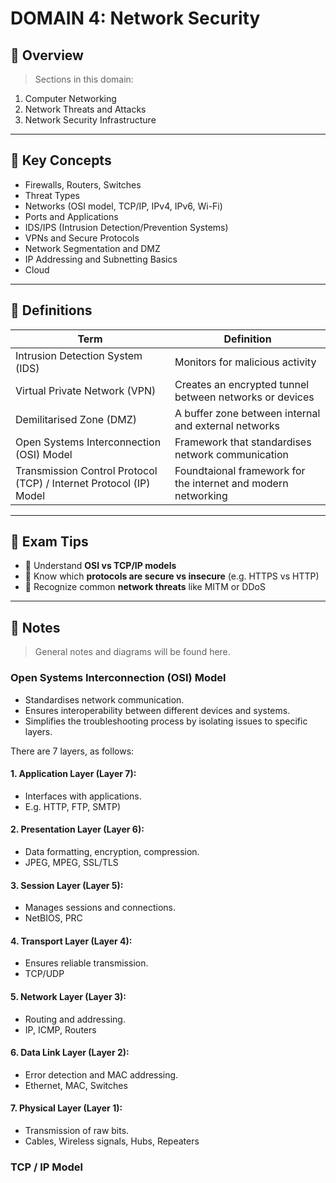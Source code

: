 # DOMAIN 4: Network Security

## 📖 Overview
> Sections in this domain:

1. Computer Networking
2. Network Threats and Attacks
3. Network Security Infrastructure

---

## 🔑 Key Concepts

- Firewalls, Routers, Switches
- Threat Types
- Networks (OSI model, TCP/IP, IPv4, IPv6, Wi-Fi)
- Ports and Applications
- IDS/IPS (Intrusion Detection/Prevention Systems)
- VPNs and Secure Protocols
- Network Segmentation and DMZ
- IP Addressing and Subnetting Basics
- Cloud

---

## 📌 Definitions

| Term | Definition |
|------|------------|
| Intrusion Detection System (IDS) | Monitors for malicious activity |
| Virtual Private Network (VPN) | Creates an encrypted tunnel between networks or devices |
| Demilitarised Zone (DMZ) | A buffer zone between internal and external networks |
| Open Systems Interconnection (OSI) Model | Framework that standardises network communication |
| Transmission Control Protocol (TCP) / Internet Protocol (IP) Model | Foundtaional framework for the internet and modern networking |

---

## 🧠 Exam Tips

- 🔸 Understand **OSI vs TCP/IP models**
- 🔸 Know which **protocols are secure vs insecure** (e.g. HTTPS vs HTTP)
- 🔸 Recognize common **network threats** like MITM or DDoS

---

## 📝 Notes
> General notes and diagrams will be found here.

### Open Systems Interconnection (OSI) Model

- Standardises network communication.
- Ensures interoperability between different devices and systems.
- Simplifies the troubleshooting process by isolating issues to specific layers.

There are 7 layers, as follows:

#### **1. Application Layer (Layer 7):**
- Interfaces with applications.
- E.g. HTTP, FTP, SMTP)

#### **2. Presentation Layer (Layer 6):**
- Data formatting, encryption, compression.
- JPEG, MPEG, SSL/TLS

#### **3. Session Layer (Layer 5):**
- Manages sessions and connections.
- NetBIOS, PRC

#### **4. Transport Layer (Layer 4):**
- Ensures reliable transmission.
- TCP/UDP

#### **5. Network Layer (Layer 3):**
- Routing and addressing.
- IP, ICMP, Routers

#### **6. Data Link Layer (Layer 2):**
- Error detection and MAC addressing.
- Ethernet, MAC, Switches

#### **7. Physical Layer (Layer 1):**
- Transmission of raw bits.
- Cables, Wireless signals, Hubs, Repeaters

### TCP / IP Model
